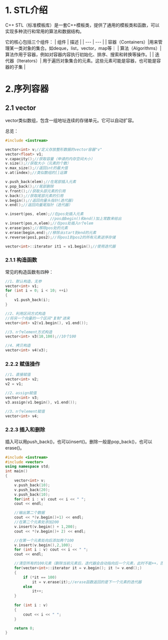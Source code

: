 # 1. STL介绍
C++ STL（标准模板库）是一套C++模板类，提供了通用的模板类和函数，可以实现多种流行和常用的算法和数据结构。

它的核心包括三个组件：
| 组件 | 描述 |
| --- | --- |
| 容器（Containers）|用来管理某一类对象的集合。如deque，list，vector，map等｜
| 算法（Algorithms）| 算法作用于容器，例如对容器内容执行初始化、排序、搜索和转换等操作。|
| 迭代器（Iterators）| 用于遍历对象集合的元素。这些元素可能是容器，也可能是容器的子集 |     

# 2.序列容器

## 2.1 vector
vector类似数组，包含一组地址连续的存储单元。它可以自动扩容。

总览：
```c++
#include <iostream>

vector<int> v;//定义存放整形数据的vector容器"v"
vector<float> v1;
v.capacity();//获取容量（申请的内存空间大小）
v.size();//获取大小（元素的个数）
v.max_size();//返回int的最大值
v.at(index);//类似数组的[]运算

v.push_back(elem);//在尾部插入元素
v.pop_back();//尾部删除
v.front();//获取头部元素的引用
v.back();//获取尾部元素的引用
v.begin();//返回向量头指针(迭代器)
v.end();//返回向量尾指针（迭代器）

v.insert(pos, elem);//在pos处插入元素
                    //pos由begin()和end()加上常数来给出
v.insert(pos,n,elem);//在pos处插入n个elem
v.erase(pos);//移除pos处的元素
v.erase(begin,end);//移除从start到end的元素
v.reverse(pos1,pos2);//将pos1到pos2的所有元素逆序存储

vector<int>::iterator it1 = v1.begin();//使用迭代器
```

### 2.1.1 构造函数
常见的构造函数有四种：
```c++
//1、默认构造，无参
vector<int> v1;
for (int i = 0; i < 10; ++i)
{
    v1.push_back(i);
}

//2、利用区间方式构造
//将另一个向量的一个区间"复制"进来
vector<int> v2(v1.begin(), v1.end());

//3、n个element方式构造
vector<int> v3(10,100);//10个100

//4、拷贝构造
vector<int> v4(v3);
```

### 2.2.2 赋值操作
```c++
//1、直接赋值
vector<int> v2;
v2 = v1;

//2、assign赋值
vector<int> v3;
v3.assign(v1.begin(), v1.end());

//3、n个element赋值
vector<int> v4;
```

### 2.2.3 插入和删除
插入可以用push_back()，也可以insert()。删除一般是pop_back()，也可以erase()。
```c++
#include <iostream>
#include <vector>
using namespace std;
int main()
{
    vector<int> v;
    v.push_back(10);
    v.push_back(20);
    v.push_back(10);
    for(int i : v) cout << i << " ";
    cout << endl;

    //输出第二个数据
    cout << *(v.begin()+1) << endl;
    //在第二个元素处添加200
    v.insert(v.begin() + 1,200);
    cout << *(v.begin()+ 2) << endl;

    //在第一个元素处向后添加两个100
    v.insert(v.begin(),2,100);
    for (int i : v) cout << i << " ";
    cout << endl;

    //清空所有的100元素（删除当前元素后，迭代器会自动指向后一个元素，此时不能++，否则会出错）
    for(vector<int>::iterator it = v.begin(); it != v.end();)
    {
        if (*it == 100)
            it = v.erase(it);//erase函数返回的是下一个元素的迭代器
        else 
            it++;
    }
    
    for (int i : v)
    {
        cout << i << " ";
    }

    return 0;
}
```